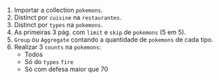 1. Importar a collection `pokemons`.
2. Distinct por `cuisine` na `restaurantes`.
3. Distinct por `types` na `pokemons`.
4. As primeiras 3 pág. com `limit` e `skip` de `pokemons` (5 em 5).
5. `Group` ou `Aggregate` contando a quantidade de `pokemons` de cada tipo.
6. Realizar 3 `counts` na `pokemons`:
    - Todos
    - Só do `types` `fire`
    - Só com defesa maior que 70
